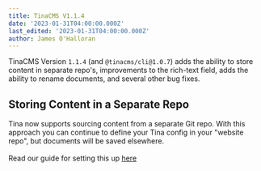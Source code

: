 ```yaml
---
title: TinaCMS V1.1.4
date: '2023-01-31T04:00:00.000Z'
last_edited: '2023-01-31T04:00:00.000Z'
author: James O'Halloran
---
```


TinaCMS Version `1.1.4` (and `@tinacms/cli@1.0.7`) adds the ability to store content in separate repo's, improvements to the rich-text field, adds the ability to rename documents, and several other bug fixes.

## Storing Content in a Separate Repo

Tina now supports sourcing content from a separate Git repo. With this approach you can continue to define your Tina config in your "website repo", but documents will be saved elsewhere.\
\
Read our guide for setting this up [here](https://tina.io/guides/tinacms/separate-content-repo/guide/ "Separate Content Repo Guide")

###


